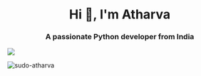 <h1 align="center">Hi 👋, I'm Atharva</h1>
<h3 align="center">A passionate Python developer from India</h3>
<image src="https://wakatime.com/share/@db7ff86a-0180-4776-8fef-c36d6c03cac5/518585e6-213e-4f51-930a-43d0fc46bb26.svg height=400px">
<p><img align="center" src="https://github-readme-streak-stats.herokuapp.com/?user=sudo-atharva&" alt="sudo-atharva" /></p>
